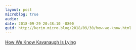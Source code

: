 ```yaml
---
layout: post
microblog: true
audio: 
date: 2018-09-29 20:48:10 -0800
guid: http://kerim.micro.blog/2018/09/30/how-we-know.html
---
```

[How We Know Kavanaugh Is Lying](https://www.currentaffairs.org/2018/09/how-we-know-kavanaugh-is-lying)
